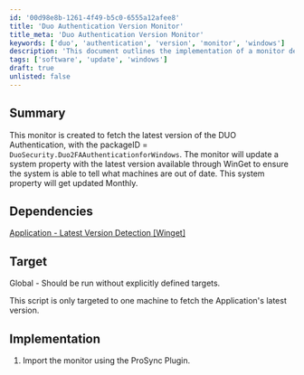 ```yaml
---
id: '00d98e8b-1261-4f49-b5c0-6555a12afee8'
title: 'Duo Authentication Version Monitor'
title_meta: 'Duo Authentication Version Monitor'
keywords: ['duo', 'authentication', 'version', 'monitor', 'windows']
description: 'This document outlines the implementation of a monitor designed to fetch the latest version of the DUO Authentication application for Windows. It updates a system property with the latest version available through WinGet, ensuring that systems can identify outdated installations. The monitor is set to update monthly and is intended for global deployment.'
tags: ['software', 'update', 'windows']
draft: true
unlisted: false
---
```

## Summary

This monitor is created to fetch the latest version of the DUO Authentication, with the packageID = `DuoSecurity.Duo2FAAuthenticationforWindows`. The monitor will update a system property with the latest version available through WinGet to ensure the system is able to tell what machines are out of date. This system property will get updated Monthly.

## Dependencies

[Application - Latest Version Detection [Winget]](<../cwa/scripts/Application - Latest Version Detection Winget.md>)

## Target

Global - Should be run without explicitly defined targets.

This script is only targeted to one machine to fetch the Application's latest version.

## Implementation

1. Import the monitor using the ProSync Plugin.














